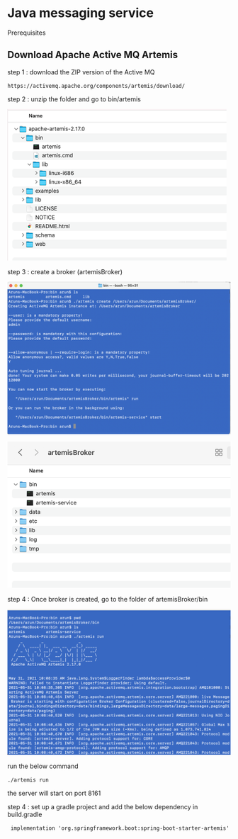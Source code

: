 # Java messaging service

Prerequisites

## Download Apache Active MQ Artemis

step 1 : download the ZIP version of the Active MQ

    https://activemq.apache.org/components/artemis/download/


step 2 : unzip the folder and go to bin/artemis

![folder structure](https://github.com/arun786/SpringJMS/blob/main/src/images/activemq%20folder%20structure.png)

step 3 : create a broker (artemisBroker)

![create a broker](https://github.com/arun786/SpringJMS/blob/main/src/images/broker.png)

![broker folder structure](https://github.com/arun786/SpringJMS/blob/main/src/images/artmeis%20broker%20folder%20structure.png)

step 4 : Once broker is created, go to the folder of artemisBroker/bin 

![start a broker](https://github.com/arun786/SpringJMS/blob/main/src/images/artemisServer.png)

run the below command 
    
    ./artemis run

the server will start on port 8161

step 4 : set up a gradle project and add the below dependency in build.gradle

     implementation 'org.springframework.boot:spring-boot-starter-artemis'





    
    
    
